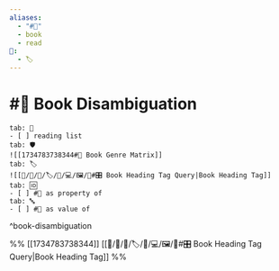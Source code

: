 ```yaml
---
aliases:
  - "#📖"
  - book
  - read
📁:
  - 🏷️
---
```

# #📖 Book Disambiguation

```tabs
tab: 📖
- [ ] reading list
tab: 🛡️
![[1734783738344#📖 Book Genre Matrix]]
tab: 🏷️
![[📁/🧠/🏁/🏷️/📁/💻/🖼️/📖#🎛️ Book Heading Tag Query|Book Heading Tag]]
tab: 🆔
- [ ] #📖 as property of
tab: 🔤
- [ ] #📖 as value of 
```

^book-disambiguation

%%
[[1734783738344]]
[[📁/🧠/🏁/🏷️/📁/💻/🖼️/📖#🎛️ Book Heading Tag Query|Book Heading Tag]]
%%